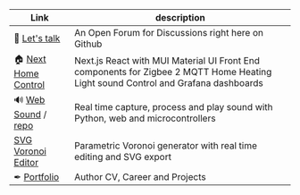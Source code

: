 | Link | description |
| --- |  - |
| 👋 [Let's talk](https://github.com/orgs/MicroWebStacks/discussions) | An Open Forum for Discussions right here on Github |
| 🏠 [Next Home Control](https://github.com/MicroWebStacks/NextHomeControl) | Next.js React with MUI Material UI Front End components for Zigbee 2 MQTT Home Heating Light sound Control and Grafana dashboards |
| 🔊 [Web Sound](https://www.homesmartmesh.com/docs/sound/) / [repo](https://github.com/SoundHacking) | Real time capture, process and play sound with Python, web and microcontrollers |
| [SVG Voronoi Editor](https://github.com/WebSVG/voronoi) | Parametric Voronoi generator with real time editing and SVG export|
| ✒ [Portfolio](https://wassfila.github.io/) | Author CV, Career and Projects |
